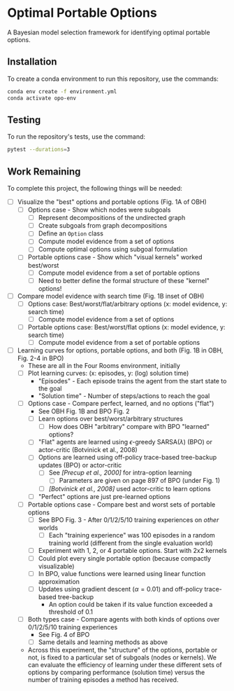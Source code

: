 # Optimal Portable Options

A Bayesian model selection framework for identifying optimal portable options.

## Installation

To create a conda environment to run this repository, use the commands:
```bash
conda env create -f environment.yml
conda activate opo-env
```

## Testing

To run the repository's tests, use the command:
```bash
pytest --durations=3
```

## Work Remaining

To complete this project, the following things will be needed:

- [ ] Visualize the "best" options and portable options (Fig. 1A of OBH)
    - [ ] Options case - Show which nodes were subgoals
        - [ ] Represent decompositions of the undirected graph
        - [ ] Create subgoals from graph decompositions
        - [ ] Define an `Option` class
        - [ ] Compute model evidence from a set of options
        - [ ] Compute optimal options using subgoal formulation
    - [ ] Portable options case - Show which "visual kernels" worked best/worst
        - [ ] Compute model evidence from a set of portable options
        - [ ] Need to better define the formal structure of these "kernel" options!

- [ ] Compare model evidence with search time (Fig. 1B inset of OBH)
    - [ ] Options case: Best/worst/flat/arbitrary options (x: model evidence, y: search time)
        - [ ] Compute model evidence from a set of options
    - [ ] Portable options case: Best/worst/flat options (x: model evidence, y: search time)
        - [ ] Compute model evidence from a set of portable options

- [ ] Learning curves for options, portable options, and both (Fig. 1B in OBH, Fig. 2-4 in BPO)
    - These are all in the Four Rooms environment, initially
    - [ ] Plot learning curves: (x: episodes, y: (log) solution time)
        - "Episodes" - Each episode trains the agent from the start state to the goal
        - "Solution time" - Number of steps/actions to reach the goal
    - [ ] Options case - Compare perfect, learned, and no options ("flat")
        - See OBH Fig. 1B and BPO Fig. 2
        - [ ] Learn options over best/worst/arbitrary structures
            - [ ] How does OBH "arbitrary" compare with BPO "learned" options?
        - [ ] "Flat" agents are learned using $\epsilon$-greedy SARSA($\lambda$) (BPO) or actor-critic (Botvinick et al., 2008)
        - [ ] Options are learned using off-policy trace-based tree-backup updates (BPO) or actor-critic
            - [ ] See *[Precup et al., 2000]* for intra-option learning
                - [ ] Parameters are given on page 897 of BPO (under Fig. 1)
            - [ ] *[Botvinick et al., 2008]* used actor-critic to learn options
        - [ ] "Perfect" options are just pre-learned options
    - [ ] Portable options case - Compare best and worst sets of portable options
        - [ ] See BPO Fig. 3 - After 0/1/2/5/10 training experiences on *other* worlds
            - [ ] Each "training experience" was 100 episodes in a random training world (different from the single evaluation world)
        - [ ] Experiment with 1, 2, or 4 portable options. Start with 2x2 kernels
        - [ ] Could plot every single portable option (because compactly visualizable)
        - [ ] In BPO, value functions were learned using linear function approximation
        - [ ] Updates using gradient descent ($\alpha = 0.01$) and off-policy trace-based tree-backup
            - An option could be taken if its value function exceeded a threshold of 0.1
    - [ ] Both types case - Compare agents with both kinds of options over 0/1/2/5/10 training experiences
        - See Fig. 4 of BPO
        - [ ] Same details and learning methods as above
    - Across this experiment, the "structure" of the options, portable or not, is fixed to a particular set of subgoals (nodes or kernels). We can evaluate the efficiency of learning under these different sets of options by comparing performance (solution time) versus the number of training episodes a method has received.
